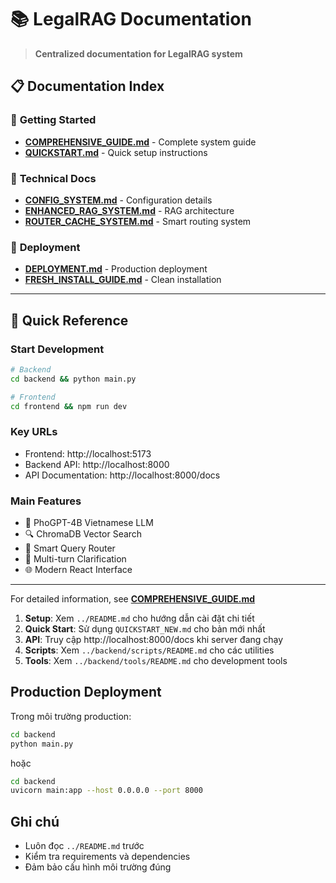 # 📚 LegalRAG Documentation

> **Centralized documentation for LegalRAG system**

## 📋 **Documentation Index**

### 🚀 **Getting Started**

- **[COMPREHENSIVE_GUIDE.md](COMPREHENSIVE_GUIDE.md)** - Complete system guide
- **[QUICKSTART.md](QUICKSTART.md)** - Quick setup instructions

### 🔧 **Technical Docs**

- **[CONFIG_SYSTEM.md](CONFIG_SYSTEM.md)** - Configuration details
- **[ENHANCED_RAG_SYSTEM.md](ENHANCED_RAG_SYSTEM.md)** - RAG architecture
- **[ROUTER_CACHE_SYSTEM.md](ROUTER_CACHE_SYSTEM.md)** - Smart routing system

### 🐳 **Deployment**

- **[DEPLOYMENT.md](DEPLOYMENT.md)** - Production deployment
- **[FRESH_INSTALL_GUIDE.md](FRESH_INSTALL_GUIDE.md)** - Clean installation

---

## 📖 **Quick Reference**

### **Start Development**

```bash
# Backend
cd backend && python main.py

# Frontend
cd frontend && npm run dev
```

### **Key URLs**

- Frontend: http://localhost:5173
- Backend API: http://localhost:8000
- API Documentation: http://localhost:8000/docs

### **Main Features**

- 🤖 PhoGPT-4B Vietnamese LLM
- 🔍 ChromaDB Vector Search
- 🎯 Smart Query Router
- 💬 Multi-turn Clarification
- 🌐 Modern React Interface

---

For detailed information, see **[COMPREHENSIVE_GUIDE.md](COMPREHENSIVE_GUIDE.md)**

1. **Setup**: Xem `../README.md` cho hướng dẫn cài đặt chi tiết
2. **Quick Start**: Sử dụng `QUICKSTART_NEW.md` cho bản mới nhất
3. **API**: Truy cập http://localhost:8000/docs khi server đang chạy
4. **Scripts**: Xem `../backend/scripts/README.md` cho các utilities
5. **Tools**: Xem `../backend/tools/README.md` cho development tools

## Production Deployment

Trong môi trường production:

```bash
cd backend
python main.py
```

hoặc

```bash
cd backend
uvicorn main:app --host 0.0.0.0 --port 8000
```

## Ghi chú

- Luôn đọc `../README.md` trước
- Kiểm tra requirements và dependencies
- Đảm bảo cấu hình môi trường đúng
